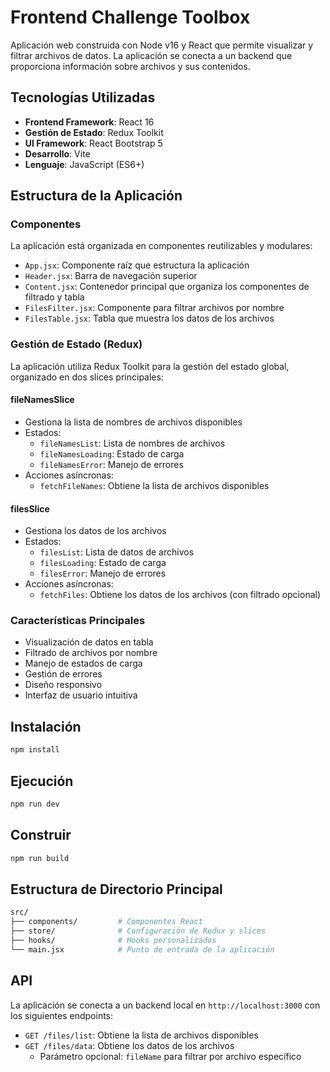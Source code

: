 # Frontend Challenge Toolbox

Aplicación web construida con Node v16 y React que permite visualizar y filtrar archivos de datos. La aplicación se conecta a un backend que proporciona información sobre archivos y sus contenidos.

## Tecnologías Utilizadas

- **Frontend Framework**: React 16
- **Gestión de Estado**: Redux Toolkit
- **UI Framework**: React Bootstrap 5
- **Desarrollo**: Vite
- **Lenguaje**: JavaScript (ES6+)

## Estructura de la Aplicación

### Componentes

La aplicación está organizada en componentes reutilizables y modulares:

- `App.jsx`: Componente raíz que estructura la aplicación
- `Header.jsx`: Barra de navegación superior
- `Content.jsx`: Contenedor principal que organiza los componentes de filtrado y tabla
- `FilesFilter.jsx`: Componente para filtrar archivos por nombre
- `FilesTable.jsx`: Tabla que muestra los datos de los archivos

### Gestión de Estado (Redux)

La aplicación utiliza Redux Toolkit para la gestión del estado global, organizado en dos slices principales:

#### fileNamesSlice

- Gestiona la lista de nombres de archivos disponibles
- Estados:
  - `fileNamesList`: Lista de nombres de archivos
  - `fileNamesLoading`: Estado de carga
  - `fileNamesError`: Manejo de errores
- Acciones asíncronas:
  - `fetchFileNames`: Obtiene la lista de archivos disponibles

#### filesSlice

- Gestiona los datos de los archivos
- Estados:
  - `filesList`: Lista de datos de archivos
  - `filesLoading`: Estado de carga
  - `filesError`: Manejo de errores
- Acciones asíncronas:
  - `fetchFiles`: Obtiene los datos de los archivos (con filtrado opcional)

### Características Principales

- Visualización de datos en tabla
- Filtrado de archivos por nombre
- Manejo de estados de carga
- Gestión de errores
- Diseño responsivo
- Interfaz de usuario intuitiva

## Instalación

```bash
npm install
```

## Ejecución

```bash
npm run dev
``` 

## Construir

```bash
npm run build
```

## Estructura de Directorio Principal

```bash
src/
├── components/         # Componentes React
├── store/              # Configuración de Redux y slices
├── hooks/              # Hooks personalizados
└── main.jsx            # Punto de entrada de la aplicación
```

## API

La aplicación se conecta a un backend local en `http://localhost:3000` con los siguientes endpoints:

- `GET /files/list`: Obtiene la lista de archivos disponibles
- `GET /files/data`: Obtiene los datos de los archivos
  - Parámetro opcional: `fileName` para filtrar por archivo específico
